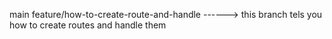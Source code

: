 main
feature/how-to-create-route-and-handle  ------> this branch tels you how to create routes and handle them
